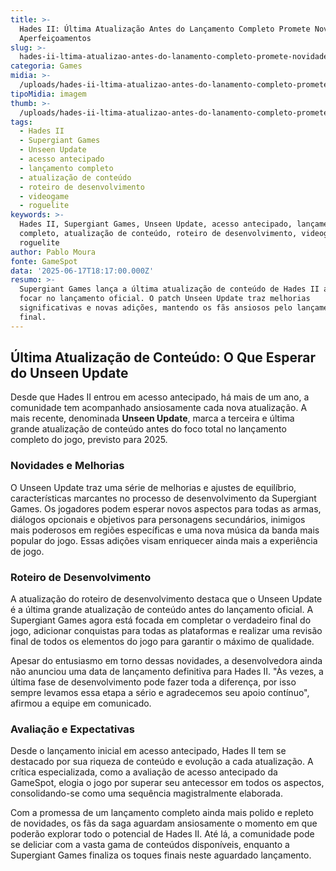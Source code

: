 ```yaml
---
title: >-
  Hades II: Última Atualização Antes do Lançamento Completo Promete Novidades e
  Aperfeiçoamentos
slug: >-
  hades-ii-ltima-atualizao-antes-do-lanamento-completo-promete-novidades-e-aperfeioamentos
categoria: Games
midia: >-
  /uploads/hades-ii-ltima-atualizao-antes-do-lanamento-completo-promete-novidades-e-aperfeioamentos-thumb.png
tipoMidia: imagem
thumb: >-
  /uploads/hades-ii-ltima-atualizao-antes-do-lanamento-completo-promete-novidades-e-aperfeioamentos-thumb.png
tags:
  - Hades II
  - Supergiant Games
  - Unseen Update
  - acesso antecipado
  - lançamento completo
  - atualização de conteúdo
  - roteiro de desenvolvimento
  - videogame
  - roguelite
keywords: >-
  Hades II, Supergiant Games, Unseen Update, acesso antecipado, lançamento
  completo, atualização de conteúdo, roteiro de desenvolvimento, videogame,
  roguelite
author: Pablo Moura
fonte: GameSpot
data: '2025-06-17T18:17:00.000Z'
resumo: >-
  Supergiant Games lança a última atualização de conteúdo de Hades II antes de
  focar no lançamento oficial. O patch Unseen Update traz melhorias
  significativas e novas adições, mantendo os fãs ansiosos pelo lançamento
  final.
---
```


## Última Atualização de Conteúdo: O Que Esperar do Unseen Update

Desde que Hades II entrou em acesso antecipado, há mais de um ano, a comunidade tem acompanhado ansiosamente cada nova atualização. A mais recente, denominada **Unseen Update**, marca a terceira e última grande atualização de conteúdo antes do foco total no lançamento completo do jogo, previsto para 2025.

### Novidades e Melhorias

O Unseen Update traz uma série de melhorias e ajustes de equilíbrio, características marcantes no processo de desenvolvimento da Supergiant Games. Os jogadores podem esperar novos aspectos para todas as armas, diálogos opcionais e objetivos para personagens secundários, inimigos mais poderosos em regiões específicas e uma nova música da banda mais popular do jogo. Essas adições visam enriquecer ainda mais a experiência de jogo.

### Roteiro de Desenvolvimento

A atualização do roteiro de desenvolvimento destaca que o Unseen Update é a última grande atualização de conteúdo antes do lançamento oficial. A Supergiant Games agora está focada em completar o verdadeiro final do jogo, adicionar conquistas para todas as plataformas e realizar uma revisão final de todos os elementos do jogo para garantir o máximo de qualidade.

Apesar do entusiasmo em torno dessas novidades, a desenvolvedora ainda não anunciou uma data de lançamento definitiva para Hades II. "Às vezes, a última fase de desenvolvimento pode fazer toda a diferença, por isso sempre levamos essa etapa a sério e agradecemos seu apoio contínuo", afirmou a equipe em comunicado.

### Avaliação e Expectativas

Desde o lançamento inicial em acesso antecipado, Hades II tem se destacado por sua riqueza de conteúdo e evolução a cada atualização. A crítica especializada, como a avaliação de acesso antecipado da GameSpot, elogia o jogo por superar seu antecessor em todos os aspectos, consolidando-se como uma sequência magistralmente elaborada.

Com a promessa de um lançamento completo ainda mais polido e repleto de novidades, os fãs da saga aguardam ansiosamente o momento em que poderão explorar todo o potencial de Hades II. Até lá, a comunidade pode se deliciar com a vasta gama de conteúdos disponíveis, enquanto a Supergiant Games finaliza os toques finais neste aguardado lançamento.

